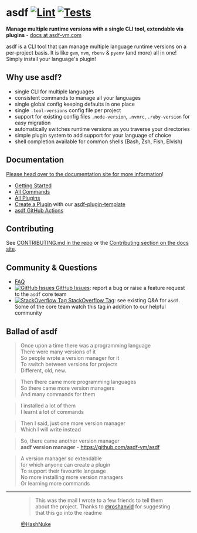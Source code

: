 # asdf [![Lint](https://github.com/asdf-vm/asdf/actions/workflows/lint.yml/badge.svg)](https://github.com/asdf-vm/asdf/actions/workflows/lint.yml) [![Tests](https://github.com/asdf-vm/asdf/actions/workflows/tests.yml/badge.svg)](https://github.com/asdf-vm/asdf/actions/workflows/tests.yml)

**Manage multiple runtime versions with a single CLI tool, extendable via plugins** - [docs at asdf-vm.com](https://asdf-vm.github.io/asdf/)

asdf is a CLI tool that can manage multiple language runtime versions on a per-project basis. It is like `gvm`, `nvm`, `rbenv` & `pyenv` (and more) all in one! Simply install your language's plugin!

## Why use asdf?

- single CLI for multiple languages
- consistent commands to manage all your languages
- single global config keeping defaults in one place
- single `.tool-versions` config file per project
- support for existing config files `.node-version`, `.nvmrc`, `.ruby-version` for easy migration
- automatically switches runtime versions as you traverse your directories
- simple plugin system to add support for your language of choice
- shell completion available for common shells (Bash, Zsh, Fish, Elvish)

## Documentation

[Please head over to the documentation site for more information](https://asdf-vm.github.io/asdf/)!

- [Getting Started](https://asdf-vm.github.io/asdf/guide/getting-started.html)
- [All Commands](https://asdf-vm.github.io/asdf/manage/commands.html)
- [All Plugins](https://github.com/asdf-vm/asdf-plugins)
- [Create a Plugin](https://asdf-vm.github.io/asdf/plugins/create.html) with our [asdf-plugin-template](https://github.com/asdf-vm/asdf-plugin-template)
- [asdf GitHub Actions](https://github.com/asdf-vm/actions)

## Contributing

See [CONTRIBUTING.md in the repo](https://github.com/asdf-vm/asdf/blob/master/CONTRIBUTING.md) or the [Contributing section on the docs site](http://asdf-vm.github.io/asdf/#/contributing-core-asdf).

## Community & Questions

- [FAQ](https://asdf-vm.github.io/asdf/learn-more/faq.html)
- [![GitHub Issues](https://icongr.am/simple/github.svg?color=808080&size=16) GitHub Issues](https://github.com/asdf-vm/asdf/issues): report a bug or raise a feature request to the `asdf` core team
- [![StackOverflow Tag](https://icongr.am/fontawesome/stack-overflow.svg?size=16&color=808080) StackOverflow Tag](https://stackoverflow.com/questions/tagged/asdf-vm): see existing Q&A for `asdf`. Some of the core team watch this tag in addition to our helpful community

## Ballad of asdf

> Once upon a time there was a programming language<br/>
> There were many versions of it<br/>
> So people wrote a version manager for it<br/>
> To switch between versions for projects<br/>
> Different, old, new.

> Then there came more programming languages<br/>
> So there came more version managers<br/>
> And many commands for them

> I installed a lot of them<br/>
> I learnt a lot of commands

> Then I said, just one more version manager<br/>
> Which I will write instead

> So, there came another version manager<br/>
> **asdf version manager** - <https://github.com/asdf-vm/asdf>

> A version manager so extendable<br/>
> for which anyone can create a plugin<br/>
> To support their favourite language<br/>
> No more installing more version managers<br/>
> Or learning more commands

---

<figure>
  <blockquote>
  This was the mail I wrote to a few friends to tell them about the project. Thanks to <a href="https://twitter.com/roshanvid" target="_blank" rel="noreferrer">@roshanvid</a> for suggesting that this go into the readme
  </blockquote>
  <figcaption>
    <a href="https://github.com/HashNuke" target="_blank" rel="noreferrer">@HashNuke</a>
  </figcaption>
</figure>

